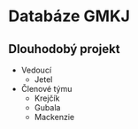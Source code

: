 # **Databáze GMKJ**
## Dlouhodobý projekt

* Vedoucí 
  * Jetel
* Členové týmu
  * Krejčík 
  * Gubala
  * Mackenzie
	
